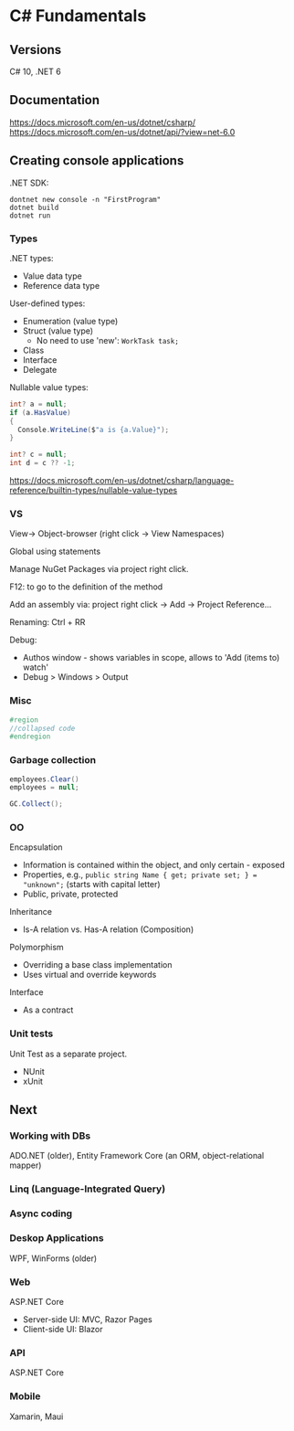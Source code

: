 # C# Fundamentals

## Versions
 C# 10, .NET 6

## Documentation
https://docs.microsoft.com/en-us/dotnet/csharp/
https://docs.microsoft.com/en-us/dotnet/api/?view=net-6.0


## Creating console applications
.NET SDK:
```
dontnet new console -n "FirstProgram"
dotnet build
dotnet run
```

### Types
.NET types:
* Value data type
* Reference data type

User-defined types:
* Enumeration (value type)
* Struct (value type)
  * No need to use 'new': `WorkTask task;`
* Class
* Interface
* Delegate

Nullable value types:
```cs
int? a = null;
if (a.HasValue)
{
  Console.WriteLine($"a is {a.Value}");
}

int? c = null;
int d = c ?? -1;
```
https://docs.microsoft.com/en-us/dotnet/csharp/language-reference/builtin-types/nullable-value-types

### VS
View-> Object-browser (right click -> View Namespaces)

Global using statements

Manage NuGet Packages via project right click.

F12: to go to the definition of the method

Add an assembly via:
project right click -> Add -> Project Reference...

Renaming: Ctrl + RR

Debug:
- Authos window - shows variables in scope, allows to 'Add (items to) watch'
- Debug > Windows > Output

### Misc
```cs
#region
//collapsed code
#endregion
```

### Garbage collection
```cs
employees.Clear()
employees = null;

GC.Collect();
```

### OO
Encapsulation
- Information is contained within the object, and only certain - exposed
- Properties, e.g.,
`public string Name { get; private set; } = "unknown";` (starts with capital letter)
- Public, private, protected

Inheritance
- Is-A relation vs. Has-A relation (Composition)

Polymorphism
- Overriding a base class implementation
- Uses virtual and override keywords

Interface
- As a contract

### Unit tests

Unit Test as a separate project.

- NUnit
- xUnit

## Next
### Working with DBs
ADO.NET (older), Entity Framework Core (an ORM, object-relational mapper)

### Linq (Language-Integrated Query)

### Async coding

### Deskop Applications
WPF, WinForms (older)

### Web
ASP.NET Core
- Server-side UI: MVC, Razor Pages
- Client-side UI: Blazor

### API
ASP.NET Core

### Mobile
Xamarin, Maui